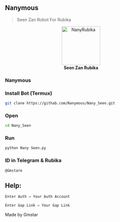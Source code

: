 ## Nanymous

> Seen Zan Robot For Rubika

<p align="center">
    <img src="https://s2.uupload.ir/files/img_20230208_141501_035_f545.jpg" alt="NanyRubika" width="128">
    <br>
    <b>Seen Zan Rubika</b>
    <br>
</p>

###  Nanymous


### Install Bot (Termux)

``` bash
git clone https://githab.com/Nanymous/Nany_Seen.git
```

### Open

``` bash
cd Nany_Seen
```

### Run

``` bash
python Nany Seen.py
```

### ID in Telegram & Rubika

``` bash
@Gmstare
```

## Help:

``` python
Enter Auth = Your Auth Account

Enter Gap Link = Your Gap Link
```

Made by Gmstar
